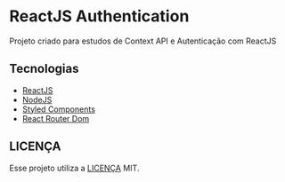 # ReactJS Authentication

Projeto criado para estudos de Context API e Autenticação com ReactJS

## Tecnologias

- [ReactJS](https://reactjs.org/)
- [NodeJS](https://nodejs.org/)
- [Styled Components](https://styled-components.com/)
- [React Router Dom](https://reactrouter.com/)

## LICENÇA
Esse projeto utiliza a [LICENÇA](LICENSE) MIT.
